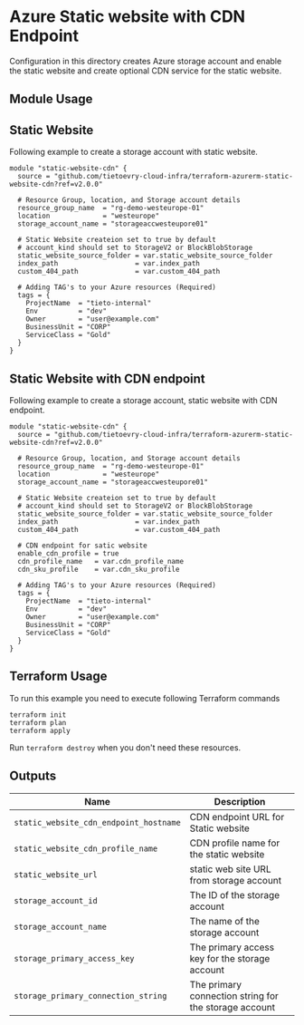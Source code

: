 # Azure Static website with CDN Endpoint

Configuration in this directory creates Azure storage account and enable the static website and create optional CDN service for the static website.

## Module Usage

## Static Website

Following example to create a storage account with static website.

```hcl
module "static-website-cdn" {
  source = "github.com/tietoevry-cloud-infra/terraform-azurerm-static-website-cdn?ref=v2.0.0"

  # Resource Group, location, and Storage account details
  resource_group_name  = "rg-demo-westeurope-01"
  location             = "westeurope"
  storage_account_name = "storageaccwesteupore01"

  # Static Website createion set to true by default
  # account_kind should set to StorageV2 or BlockBlobStorage
  static_website_source_folder = var.static_website_source_folder
  index_path                   = var.index_path
  custom_404_path              = var.custom_404_path

  # Adding TAG's to your Azure resources (Required)
  tags = {
    ProjectName  = "tieto-internal"
    Env          = "dev"
    Owner        = "user@example.com"
    BusinessUnit = "CORP"
    ServiceClass = "Gold"
  }
}
```

## Static Website with CDN endpoint

Following example to create a storage account, static website with CDN endpoint.

```hcl
module "static-website-cdn" {
  source = "github.com/tietoevry-cloud-infra/terraform-azurerm-static-website-cdn?ref=v2.0.0"

  # Resource Group, location, and Storage account details
  resource_group_name  = "rg-demo-westeurope-01"
  location             = "westeurope"
  storage_account_name = "storageaccwesteupore01"

  # Static Website createion set to true by default
  # account_kind should set to StorageV2 or BlockBlobStorage
  static_website_source_folder = var.static_website_source_folder
  index_path                   = var.index_path
  custom_404_path              = var.custom_404_path

  # CDN endpoint for satic website
  enable_cdn_profile = true
  cdn_profile_name   = var.cdn_profile_name
  cdn_sku_profile    = var.cdn_sku_profile

  # Adding TAG's to your Azure resources (Required)
  tags = {
    ProjectName  = "tieto-internal"
    Env          = "dev"
    Owner        = "user@example.com"
    BusinessUnit = "CORP"
    ServiceClass = "Gold"
  }
}
```

## Terraform Usage

To run this example you need to execute following Terraform commands

```hcl
terraform init
terraform plan
terraform apply
```

Run `terraform destroy` when you don't need these resources.

## Outputs

Name | Description
---- | -----------
`static_website_cdn_endpoint_hostname` | CDN endpoint URL for Static website
`static_website_cdn_profile_name` | CDN profile name for the static website
`static_website_url` | static web site URL from storage account
`storage_account_id` | The ID of the storage account
`storage_account_name` | The name of the storage account
`storage_primary_access_key` | The primary access key for the storage account
`storage_primary_connection_string` | The primary connection string for the storage account
